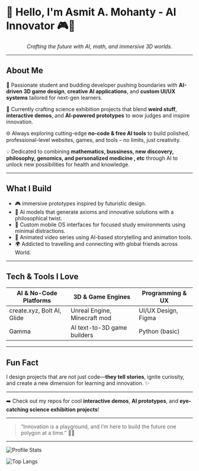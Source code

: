 # 👋 Hello, I'm Asmit A. Mohanty - AI  Innovator 🎮🤖

<p align="center">
  <em>Crafting the future with AI, math, and immersive 3D worlds.</em>
</p>

---

## About Me

🚀 Passionate student and budding developer pushing boundaries with **AI-driven 3D game design**, **creative AI applications**, and **custom UI/UX systems** tailored for next-gen learners.

🎯 Currently crafting science exhibition projects that blend **weird stuff**, **interactive demos**, and **AI-powered prototypes** to wow judges and inspire innovation.

🌐 Always exploring cutting-edge **no-code & free AI tools** to build polished, professional-level websites, games, and tools – no limits, just creativity.

💡 Dedicated to combining **mathematics, bussiness, new discovery, philosophy, genomics, and personalized medicine , etc** through AI to unlock new possibilities for health and knowledge.

---

## What I Build

- 🎮 immersive prototypes inspired by  futuristic design.
- 🤖 AI models that generate axioms and innovative solutions with a philosophical twist.
- 🌈 Custom mobile OS interfaces for focused study environments using minimal distractions.
- 🎥 Animated video series using AI-based storytelling and animation tools.
- 🌍 Addicted to travelling and connecting with global friends across World.

---

## Tech & Tools I Love

| AI & No-Code Platforms     | 3D & Game Engines             | Programming & UX       |
|----------------------------|------------------------------|-----------------------|
| create.xyz, Bolt AI, Glide | Unreal Engine, Minecraft mod | UI/UX Design, Figma   |
| Gamma                      | AI text-to-3D game builders  | Python (basic)         |

---

## Fun Fact  

I design projects that are not just code—**they tell stories**, ignite curiosity, and create a new dimension for learning and innovation. ✨

---

➡️ Check out my repos for cool **interactive demos**, **AI prototypes**, and **eye-catching science exhibition projects**!


---

> “Innovation is a playground, and I’m here to build the future one polygon at a time.” 🎲🔥

---

![Profile Stats](https://github-readme-stats.vercel.app/api?username=YourGitHubUsername&show_icons=true&theme=radical)

![Top Langs](https://github-readme-stats.vercel.app/api/top-langs/?username=YourGitHubUsername&layout=compact&theme=radical)
